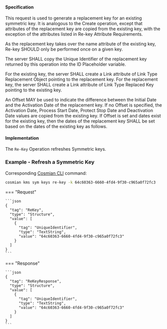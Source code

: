 #### Specification

This request is used to generate a replacement key for an existing symmetric key. It is analogous to the Create operation, except that attributes of the replacement key are copied from the existing key, with the exception of the attributes listed in Re-key Attribute Requirements.

As the replacement key takes over the name attribute of the existing key, Re-key SHOULD only be performed once on a given key.

The server SHALL copy the Unique Identifier of the replacement key returned by this operation into the ID Placeholder variable.

For the existing key, the server SHALL create a Link attribute of Link Type Replacement Object pointing to the replacement key. For the replacement key, the server SHALL create a Link attribute of Link Type Replaced Key pointing to the existing key.

An Offset MAY be used to indicate the difference between the Initial Date and the Activation Date of the replacement key. If no Offset is specified, the Activation Date, Process Start Date, Protect Stop Date and Deactivation Date values are copied from the existing key. If Offset is set and dates exist for the existing key, then the dates of the replacement key SHALL be set based on the dates of the existing key as follows.

#### Implementation

The `Re-Key` Operation refreshes Symmetric keys.

### Example - Refresh a Symmetric Key

Corresponding [Cosmian CLI](../../cosmian_cli/index.md) command:

```bash
cosmian kms sym keys re-key -k 64c60363-6660-4fd4-9f30-c965a0f72fc3
```

=== "Request"

    ```json
    {
      "tag": "ReKey",
      "type": "Structure",
      "value": [
        {
          "tag": "UniqueIdentifier",
          "type": "TextString",
          "value": "64c60363-6660-4fd4-9f30-c965a0f72fc3"
        }
      ]
    }
    ```

=== "Response"

    ```json
    {
      "tag": "ReKeyResponse",
      "type": "Structure",
      "value": [
        {
          "tag": "UniqueIdentifier",
          "type": "TextString",
          "value": "64c60363-6660-4fd4-9f30-c965a0f72fc3"
        }
      ]
    }
    ```
